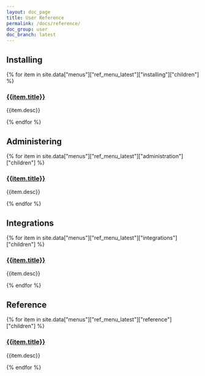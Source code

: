 ```yaml
---
layout: doc_page
title: User Reference
permalink: /docs/reference/
doc_group: user
doc_branch: latest
---
```


## Installing

{% for item in site.data["menus"]["ref_menu_latest"]["installing"]["children"] %}
### [{{item.title}}]({{item.path}})
{{item.desc}}

{% endfor %}

## Administering

{% for item in site.data["menus"]["ref_menu_latest"]["administration"]["children"] %}
### [{{item.title}}]({{item.path}})
{{item.desc}}

{% endfor %}

## Integrations

{% for item in site.data["menus"]["ref_menu_latest"]["integrations"]["children"] %}
### [{{item.title}}]({{item.path}})
{{item.desc}}

{% endfor %}

## Reference

{% for item in site.data["menus"]["ref_menu_latest"]["reference"]["children"] %}
### [{{item.title}}]({{item.path}})
{{item.desc}}

{% endfor %}
